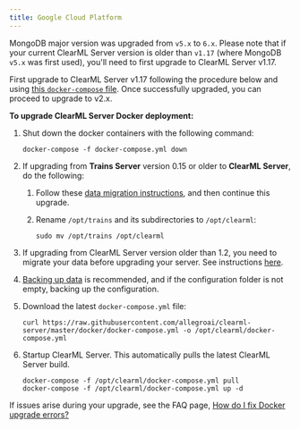 ```yaml
---
title: Google Cloud Platform
---
```


<Collapsible title="Important: Upgrading to v2.x from v1.6.0 or older" type="info">

MongoDB major version was upgraded from `v5.x` to `6.x`. Please note that if your current ClearML Server version is older than 
`v1.17` (where MongoDB `v5.x` was first used), you'll need to first upgrade to ClearML Server v1.17.

First upgrade to ClearML Server v1.17 following the procedure below and using [this `docker-compose` file](https://github.com/allegroai/clearml-server/blob/2976ce69cc91550a3614996e8a8d8cd799af2efd/upgrade/1_17_to_2_0/docker-compose.yml). Once successfully upgraded, 
you can proceed to upgrade to v2.x. 

</Collapsible>

**To upgrade ClearML Server Docker deployment:**

1. Shut down the docker containers with the following command:

   ```
   docker-compose -f docker-compose.yml down
   ```
   
1. If upgrading from **Trains Server** version 0.15 or older to **ClearML Server**, do the following:

    1. Follow these [data migration instructions](clearml_server_es7_migration.md), 
       and then continue this upgrade.
       
    1. Rename `/opt/trains` and its subdirectories to `/opt/clearml`:
   
       ```
       sudo mv /opt/trains /opt/clearml
       ```
       
1. If upgrading from ClearML Server version older than 1.2, you need to migrate your data before upgrading your server. See instructions [here](clearml_server_mongo44_migration.md). 
1. [Backing up data](clearml_server_gcp.md#backing-up-and-restoring-data-and-configuration) is recommended, and if the configuration folder is 
   not empty, backing up the configuration.

1. Download the latest `docker-compose.yml` file:

   ```
   curl https://raw.githubusercontent.com/allegroai/clearml-server/master/docker/docker-compose.yml -o /opt/clearml/docker-compose.yml
   ```
   
1. Startup ClearML Server. This automatically pulls the latest ClearML Server build.
        
   ```   
   docker-compose -f /opt/clearml/docker-compose.yml pull
   docker-compose -f /opt/clearml/docker-compose.yml up -d
   ```
        
If issues arise during your upgrade, see the FAQ page, [How do I fix Docker upgrade errors?](../faq.md#common-docker-upgrade-errors)

